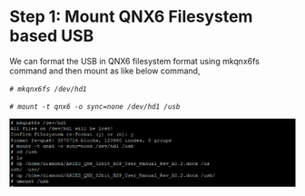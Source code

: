 # Step 1: Mount QNX6 Filesystem based USB

We can format the USB in QNX6 filesystem format using mkqnx6fs command and then mount as like below command,

_`# mkqnx6fs /dev/hd1`_

_`# mount -t qnx6 -o sync=none /dev/hd1 /usb`_

![Figure 29: USB QNX Format Commands](../../../../.gitbook/assets/29.png)

